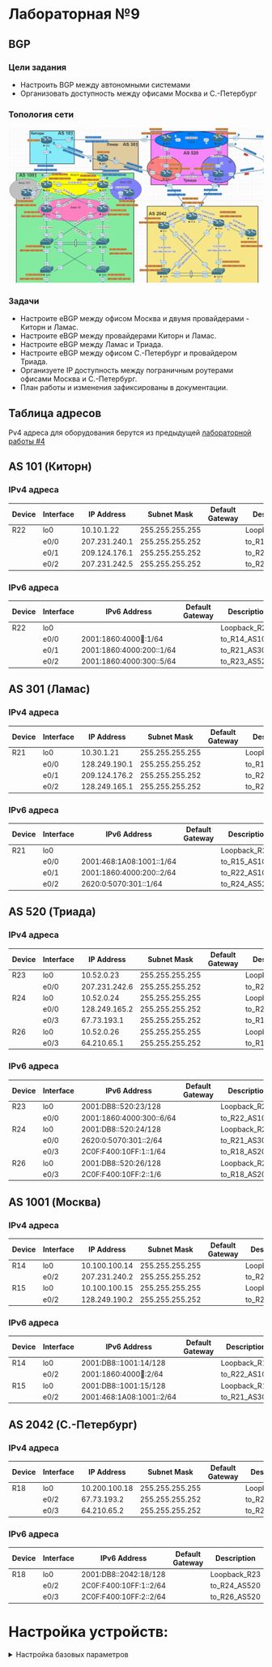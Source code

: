 # Лабораторная №9

## BGP

### Цели задания

- Настроить BGP между автономными системами
- Организовать доступность между офисами Москва и С.-Петербург

### Топология сети

![](./img/lab_09.png)

### Задачи

- Настроите eBGP между офисом Москва и двумя провайдерами - Киторн и Ламас.
- Настроите eBGP между провайдерами Киторн и Ламас.
- Настроите eBGP между Ламас и Триада.
- Настроите eBGP между офисом С.-Петербург и провайдером Триада.
- Организуете IP доступность между пограничным роутерами офисами Москва и С.-Петербург.
- План работы и изменения зафиксированы в документации.

## Таблица адресов

Pv4 адреса для оборудования берутся из предыдущей [лабораторной работы #4](../lab_04/README.md)

## AS 101 (Киторн)

### IPv4 адреса

| Device | Interface | IP Address    | Subnet Mask     | Default Gateway | Description   |
| ------ | --------- | ------------- | --------------- | --------------- | ------------- |
| R22    | lo0       | 10.10.1.22    | 255.255.255.255 |                 | Loopback_R22  |
|        | e0/0      | 207.231.240.1 | 255.255.255.252 |                 | to_R14_AS1001 |
|        | e0/1      | 209.124.176.1 | 255.255.255.252 |                 | to_R21_AS301  |
|        | e0/2      | 207.231.242.5 | 255.255.255.252 |                 | to_R23_AS520  |

### IPv6 адреса

| Device | Interface | IPv6 Address             | Default Gateway | Description   |
| ------ | --------- | ------------------------ | --------------- | ------------- |
| R22    | lo0       |                          |                 | Loopback_R22  |
|        | e0/0      | 2001:1860:4000:100::1/64 |                 | to_R14_AS1001 |
|        | e0/1      | 2001:1860:4000:200::1/64 |                 | to_R21_AS301  |
|        | e0/2      | 2001:1860:4000:300::5/64 |                 | to_R23_AS520  |

## AS 301 (Ламас)

### IPv4 адреса

| Device | Interface | IP Address    | Subnet Mask     | Default Gateway | Description   |
| ------ | --------- | ------------- | --------------- | --------------- | ------------- |
| R21    | lo0       | 10.30.1.21    | 255.255.255.255 |                 | Loopback_R21  |
|        | e0/0      | 128.249.190.1 | 255.255.255.252 |                 | to_R15_AS1001 |
|        | e0/1      | 209.124.176.2 | 255.255.255.252 |                 | to_R22_AS101  |
|        | e0/2      | 128.249.165.1 | 255.255.255.252 |                 | to_R24_AS520  |

### IPv6 адреса

| Device | Interface | IPv6 Address             | Default Gateway | Description   |
| ------ | --------- | ------------------------ | --------------- | ------------- |
| R21    | lo0       |                          |                 | Loopback_R21  |
|        | e0/0      | 2001:468:1A08:1001::1/64 |                 | to_R15_AS1001 |
|        | e0/1      | 2001:1860:4000:200::2/64 |                 | to_R22_AS101  |
|        | e0/2      | 2620:0:5070:301::1/64    |                 | to_R24_AS520  |

## AS 520 (Триада)

### IPv4 адреса

| Device | Interface | IP Address    | Subnet Mask     | Default Gateway | Description   |
| ------ | --------- | ------------- | --------------- | --------------- | ------------- |
| R23    | lo0       | 10.52.0.23    | 255.255.255.255 |                 | Loopback_R23  |
|        | e0/0      | 207.231.242.6 | 255.255.255.252 |                 | to_R22_AS101  |
| R24    | lo0       | 10.52.0.24    | 255.255.255.255 |                 | Loopback_R24  |
|        | e0/0      | 128.249.165.2 | 255.255.255.252 |                 | to_R21_AS301  |
|        | e0/3      | 67.73.193.1   | 255.255.255.252 |                 | to_R18_AS2042 |
| R26    | lo0       | 10.52.0.26    | 255.255.255.255 |                 | Loopback_R26  |
|        | e0/3      | 64.210.65.1   | 255.255.255.252 |                 | to_R18_AS2042 |

### IPv6 адреса

| Device | Interface | IPv6 Address             | Default Gateway | Description   |
| ------ | --------- | ------------------------ | --------------- | ------------- |
| R23    | lo0       | 2001:DB8::520:23/128     |                 | Loopback_R23  |
|        | e0/0      | 2001:1860:4000:300::6/64 |                 | to_R22_AS101  |
| R24    | lo0       | 2001:DB8::520:24/128     |                 | Loopback_R24  |
|        | e0/0      | 2620:0:5070:301::2/64    |                 | to_R21_AS301  |
|        | e0/3      | 2C0F:F400:10FF:1::1/64   |                 | to_R18_AS2042 |
| R26    | lo0       | 2001:DB8::520:26/128     |                 | Loopback_R26  |
|        | e0/3      | 2C0F:F400:10FF:2::1/6    |                 | to_R18_AS2042 |

## AS 1001 (Москва)

### IPv4 адреса

| Device | Interface | IP Address    | Subnet Mask     | Default Gateway | Description  |
| ------ | --------- | ------------- | --------------- | --------------- | ------------ |
| R14    | lo0       | 10.100.100.14 | 255.255.255.255 |                 | Loopback_R14 |
|        | e0/2      | 207.231.240.2 | 255.255.255.252 |                 | to_R22_AS101 |
| R15    | lo0       | 10.100.100.15 | 255.255.255.255 |                 | Loopback_R15 |
|        | e0/2      | 128.249.190.2 | 255.255.255.252 |                 | to_R21_AS301 |

### IPv6 адреса

| Device | Interface | IPv6 Address             | Default Gateway | Description  |
| ------ | --------- | ------------------------ | --------------- | ------------ |
| R14    | lo0       | 2001:DB8::1001:14/128    |                 | Loopback_R14 |
|        | e0/2      | 2001:1860:4000:100::2/64 |                 | to_R22_AS101 |
| R15    | lo0       | 2001:DB8::1001:15/128    |                 | Loopback_R15 |
|        | e0/2      | 2001:468:1A08:1001::2/64 |                 | to_R21_AS301 |

## AS 2042 (С.-Петербург)

### IPv4 адреса

| Device | Interface | IP Address    | Subnet Mask     | Default Gateway | Description  |
| ------ | --------- | ------------- | --------------- | --------------- | ------------ |
| R18    | lo0       | 10.200.100.18 | 255.255.255.255 |                 | Loopback_R18 |
|        | e0/2      | 67.73.193.2   | 255.255.255.252 |                 | to_R24_AS520 |
|        | e0/3      | 64.210.65.2   | 255.255.255.252 |                 | to_R26_As520 |

### IPv6 адреса

| Device | Interface | IPv6 Address           | Default Gateway | Description  |
| ------ | --------- | ---------------------- | --------------- | ------------ |
| R18    | lo0       | 2001:DB8::2042:18/128  |                 | Loopback_R23 |
|        | e0/2      | 2C0F:F400:10FF:1::2/64 |                 | to_R24_AS520 |
|        | e0/3      | 2C0F:F400:10FF:2::2/64 |                 | to_R26_AS520 |

# Настройка устройств:

<details>
<summary> Настройка базовых параметров</summary>

Настройка произведена в [лабораторной работе № 4](../lab_04/README.md)

- Присвойте имена устройствам в соответствии с топологией.

```
 (config)# hostname <X><n>
```

    где \<X> R - маршрутизатор S - коммутатор </br>
        \<n> номер устройства

- Отключение поиска DNS

```
 (config)# no ip domain-lookup
```

- Назначьте **class** в качестве зашифрованного пароля доступа к привилегированному режиму.

```
 (config)# enable secret class
```

- Назначьте **cisco** в качестве паролей консоли и VTY

```
 (config)# line console 0
 (config-line)# password cisco
 (config-line)# login
```

```
 (config)# line vty 0 4
 (config-line)# password cisco
 (config-line)# login
```

- Включить шифрование паролей

```
 (config)# service password-encryption
```

- Настройка баннерного сообщения дня (MOTD) для предупреждения пользователей о запрете несанкционированного доступа.

```
 (config)# banner motd "Unauthorized access denied"
```

- Сохранение конфигурации

```
 #copy running-config startup-config
```

</details>
